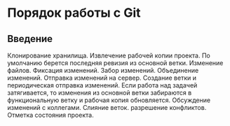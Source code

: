 # Порядок работы с Git


## Введение

Клонирование хранилища.
Извлечение рабочей копии проекта.
По умолчанию берется последняя ревизия из основной ветки.
Изменение файлов.
Фиксация изменений.
Забор изменений.
Объединение изменений.
Отправка изменений на сервер.
Создание ветки и периодическая отправка изменений.
Если работа над задачей затягивается, то изменения из основной ветки забираются в функциональную ветку и рабочая копия обновляется.
Обсуждение изменений с коллегами.
Слияние веток.
разрешение конфликтов.
Отметка состояния проекта.

